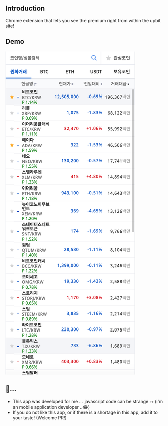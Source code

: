 ## Introduction
Chrome extension that lets you see the premium right from within the upbit site! 

## Demo
![Screenshot](https://github.com/DingdingKim/UpbitPremium/blob/master/screenshot.png)

## 🤔...
- This app was developed for me ... javascript code can be strange ㅠ (I'm an mobile application developer ..😂)
- If you do not like this app, or if there is a shortage in this app, add it to your taste! (Welcome PR!)
